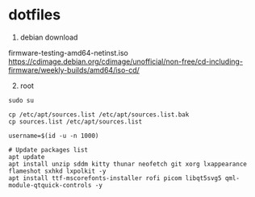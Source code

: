 # dotfiles

1. debian download

firmware-testing-amd64-netinst.iso https://cdimage.debian.org/cdimage/unofficial/non-free/cd-including-firmware/weekly-builds/amd64/iso-cd/

2. root 

```
sudo su

cp /etc/apt/sources.list /etc/apt/sources.list.bak
cp sources.list /etc/apt/sources.list

username=$(id -u -n 1000)

# Update packages list
apt update
apt install unzip sddm kitty thunar neofetch git xorg lxappearance flameshot sxhkd lxpolkit -y
apt install ttf-mscorefonts-installer rofi picom libqt5svg5 qml-module-qtquick-controls -y

```

